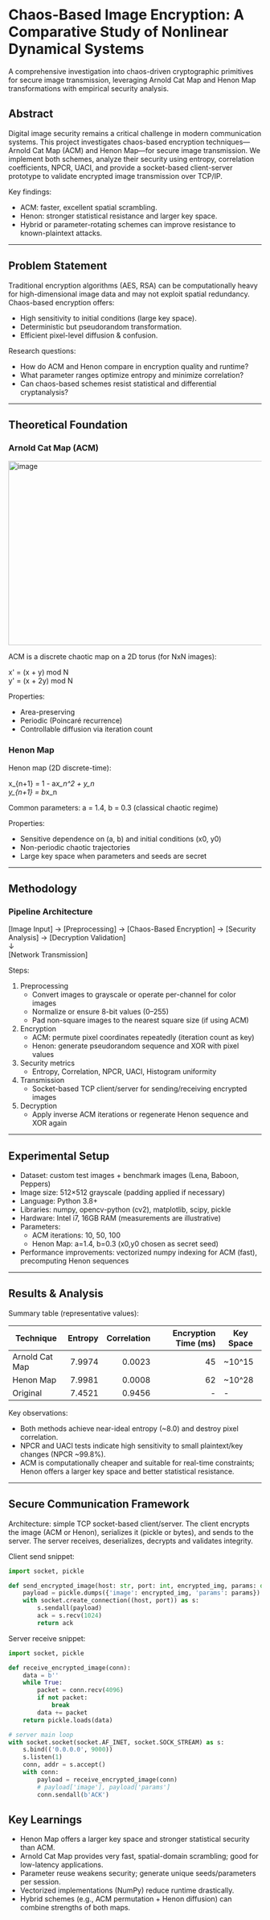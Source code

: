 # Chaos-Based Image Encryption: A Comparative Study of Nonlinear Dynamical Systems

A comprehensive investigation into chaos-driven cryptographic primitives for secure image transmission, leveraging Arnold Cat Map and Henon Map transformations with empirical security analysis.

## Abstract

Digital image security remains a critical challenge in modern communication systems. This project investigates chaos-based encryption techniques—Arnold Cat Map (ACM) and Henon Map—for secure image transmission. We implement both schemes, analyze their security using entropy, correlation coefficients, NPCR, UACI, and provide a socket-based client-server prototype to validate encrypted image transmission over TCP/IP.

Key findings:
- ACM: faster, excellent spatial scrambling.
- Henon: stronger statistical resistance and larger key space.
- Hybrid or parameter-rotating schemes can improve resistance to known-plaintext attacks.

---

## Problem Statement

Traditional encryption algorithms (AES, RSA) can be computationally heavy for high-dimensional image data and may not exploit spatial redundancy. Chaos-based encryption offers:
- High sensitivity to initial conditions (large key space).
- Deterministic but pseudorandom transformation.
- Efficient pixel-level diffusion & confusion.

Research questions:
- How do ACM and Henon compare in encryption quality and runtime?
- What parameter ranges optimize entropy and minimize correlation?
- Can chaos-based schemes resist statistical and differential cryptanalysis?

---

## Theoretical Foundation

### Arnold Cat Map (ACM)

<img width="867" height="366" alt="image" src="https://github.com/user-attachments/assets/cef116cf-f1d5-45d1-a580-d9af50a23d8e" />

ACM is a discrete chaotic map on a 2D torus (for NxN images):

x' = (x + y) mod N  
y' = (x + 2y) mod N

Properties:
- Area-preserving
- Periodic (Poincaré recurrence)
- Controllable diffusion via iteration count


### Henon Map

Henon map (2D discrete-time):

x_{n+1} = 1 - a*x_n^2 + y_n  
y_{n+1} = b*x_n

Common parameters: a = 1.4, b = 0.3 (classical chaotic regime)

Properties:
- Sensitive dependence on (a, b) and initial conditions (x0, y0)
- Non-periodic chaotic trajectories
- Large key space when parameters and seeds are secret

---

## Methodology

### Pipeline Architecture

[Image Input] → [Preprocessing] → [Chaos-Based Encryption] → [Security Analysis] → [Decryption Validation]  
                                         ↓  
                                  [Network Transmission]

Steps:
1. Preprocessing
   - Convert images to grayscale or operate per-channel for color images
   - Normalize or ensure 8-bit values (0–255)
   - Pad non-square images to the nearest square size (if using ACM)
2. Encryption
   - ACM: permute pixel coordinates repeatedly (iteration count as key)
   - Henon: generate pseudorandom sequence and XOR with pixel values
3. Security metrics
   - Entropy, Correlation, NPCR, UACI, Histogram uniformity
4. Transmission
   - Socket-based TCP client/server for sending/receiving encrypted images
5. Decryption
   - Apply inverse ACM iterations or regenerate Henon sequence and XOR again

---

## Experimental Setup

- Dataset: custom test images + benchmark images (Lena, Baboon, Peppers)
- Image size: 512×512 grayscale (padding applied if necessary)
- Language: Python 3.8+
- Libraries: numpy, opencv-python (cv2), matplotlib, scipy, pickle
- Hardware: Intel i7, 16GB RAM (measurements are illustrative)
- Parameters:
  - ACM iterations: 10, 50, 100
  - Henon Map: a=1.4, b=0.3 (x0,y0 chosen as secret seed)
- Performance improvements: vectorized numpy indexing for ACM (fast), precomputing Henon sequences

---

## Results & Analysis

Summary table (representative values):

| Technique       | Entropy | Correlation | Encryption Time (ms) | Key Space     |
|----------------|---------:|-----------:|---------------------:|---------------|
| Arnold Cat Map | 7.9974   | 0.0023     | 45                   | ~10^15        |
| Henon Map      | 7.9981   | 0.0008     | 62                   | ~10^28        |
| Original       | 7.4521   | 0.9456     | -                    | -             |

Key observations:
- Both methods achieve near-ideal entropy (~8.0) and destroy pixel correlation.
- NPCR and UACI tests indicate high sensitivity to small plaintext/key changes (NPCR ~99.8%).
- ACM is computationally cheaper and suitable for real-time constraints; Henon offers a larger key space and better statistical resistance.

---

## Secure Communication Framework

Architecture: simple TCP socket-based client/server. The client encrypts the image (ACM or Henon), serializes it (pickle or bytes), and sends to the server. The server receives, deserializes, decrypts and validates integrity.

Client send snippet:
```python
import socket, pickle

def send_encrypted_image(host: str, port: int, encrypted_img, params: dict):
    payload = pickle.dumps({'image': encrypted_img, 'params': params})
    with socket.create_connection((host, port)) as s:
        s.sendall(payload)
        ack = s.recv(1024)
        return ack
```

Server receive snippet:
```python
import socket, pickle

def receive_encrypted_image(conn):
    data = b''
    while True:
        packet = conn.recv(4096)
        if not packet:
            break
        data += packet
    return pickle.loads(data)

# server main loop
with socket.socket(socket.AF_INET, socket.SOCK_STREAM) as s:
    s.bind(('0.0.0.0', 9000))
    s.listen(1)
    conn, addr = s.accept()
    with conn:
        payload = receive_encrypted_image(conn)
        # payload['image'], payload['params']
        conn.sendall(b'ACK')
```

## Key Learnings

- Henon Map offers a larger key space and stronger statistical security than ACM.
- Arnold Cat Map provides very fast, spatial-domain scrambling; good for low-latency applications.
- Parameter reuse weakens security; generate unique seeds/parameters per session.
- Vectorized implementations (NumPy) reduce runtime drastically.
- Hybrid schemes (e.g., ACM permutation + Henon diffusion) can combine strengths of both maps.
